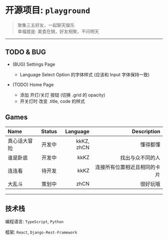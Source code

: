 # 开源项目: `playground`

> 聚集三五好友，一起聊天娱乐
> <br />幸福就是: 美食在锅，好友相聚，不问明天

---

## TODO & BUG

- (BUG) Settings Page

  - Language Select Option 的字体样式 (应该和 Input 字体保持一致)

- (TODO) Home Page
  - 添加 开灯/关灯 按钮 (切换 .grid 的 opacity)
  - 开关灯时 改变 .title, code 的样式

## Games

| Name         | Status |   Language |                  Description |
| :----------- | :----: | ---------: | ---------------------------: |
| 真心话大冒险 | 开发中 | kkKZ, zhCN |                     懂得都懂 |
| 谁是卧底     | 开发中 |       kkKZ |             找出与众不同的人 |
| 连连看       | 待开发 |       kkKZ | 连接所有位置相近且相同的卡片 |
| 大乱斗       | 策划中 |       zhCN |                     很好玩哦 |

---

## 技术栈

编程语言: `TypeScript`, `Python`

框架: `React`, `Django-Rest-Framework`
